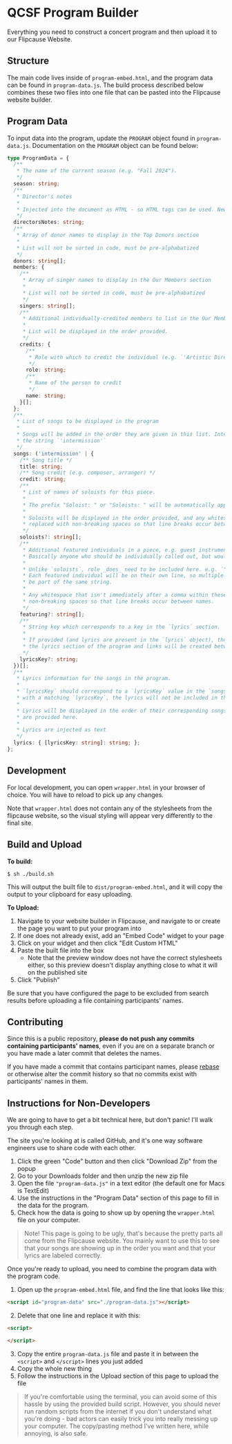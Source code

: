 # QCSF Program Builder

Everything you need to construct a concert program and then upload it to our Flipcause Website.

## Structure

The main code lives inside of `program-embed.html`, and the program data can be found in `program-data.js`. The build process described below combines these two files into one file that can be pasted into the Flipcause website builder.

## Program Data

To input data into the program, update the `PROGRAM` object found in `program-data.js`. Documentation on the `PROGRAM` object can be found below:

```typescript
type ProgramData = {
  /**
   * The name of the current season (e.g. "Fall 2024").
   */
  season: string;
  /**
   * Director's notes
   *
   * Injected into the document as HTML - so HTML tags can be used. Newlines must be made with `<br/>`s etc.
   */
  directorsNotes: string;
  /**
   * Array of donor names to display in the Top Donors section
   *
   * List will not be sorted in code, must be pre-alphabatized
   */
  donors: string[];
  members: {
    /**
     * Array of singer names to display in the Our Members section
     *
     * List will not be sorted in code, must be pre-alphabatized
     */
    singers: string[];
    /**
     * Additional individually-credited members to list in the Our Members section, e.g. Artistic Director or Accompanist.
     *
     * List will be displayed in the order provided.
     */
    credits: {
      /**
       * Role with which to credit the individual (e.g. `'Artistic Director'`)
       */
      role: string;
      /**
       * Name of the person to credit
       */
      name: string;
    }[];
  };
  /**
   * List of songs to be displayed in the program
   *
   * Songs will be added in the order they are given in this list. Intermission is represented as
   * the string `'intermission'`
   */
  songs: ('intermission' | {
    /** Song title */
    title: string;
    /** Song credit (e.g. composer, arranger) */
    credit: string;
    /**
     * List of names of soloists for this piece.
     *
     * The prefix "Soloist: " or "Soloists: " will be automatically applied.
     *
     * Soloists will be displayed in the order provided, and any whitespace in their names will be
     * replaced with non-breaking spaces so that line breaks occur between names
     */
    soloists?: string[];
    /**
     * Additional featured individuals in a piece, e.g. guest instrumentalists.
     * Basically anyone who should be individually called out, but wouldn't be described as a "soloist".
     *
     * Unlike `soloists`, role _does_ need to be included here. e.g. `"Synth: Jay Doe"`
     * Each featured individual will be on their own line, so multiple people on the same part should
     * be part of the same string.
     *
     * Any whitespace that isn't immediately after a comma within these strings will be replaced with
     * non-breaking spaces so that line breaks occur between names.
     */
    featuring?: string[];
    /**
     * String key which corresponds to a key in the `lyrics` section.
     *
     * If provided (and lyrics are present in the `lyrics` object), those lyrics will be displayed in
     * the lyrics section of the program and links will be created between the two.
     */
    lyricsKey?: string;
  })[];
  /**
   * Lyrics information for the songs in the program.
   *
   * `lyricsKey` should correspond to a `lyricsKey` value in the `songs` object. If there is no song
   * with a matching `lyricsKey`, the lyrics will not be included in the program.
   *
   * Lyrics will be displayed in the order of their corresponding songs, not in the order that they
   * are provided here.
   *
   * Lyrics are injected as text
   */
  lyrics: { [lyricsKey: string]: string; };
};
```


## Development

For local development, you can open `wrapper.html` in your browser of choice. You will have to reload to pick up any changes.

Note that `wrapper.html` does not contain any of the stylesheets from the flipcause website, so the visual styling will appear very differently to the final site.

## Build and Upload

**To build:**
```
$ sh ./build.sh
```

This will output the built file to `dist/program-embed.html`, and it will copy the output to your clipboard for easy uploading.

**To Upload:**
1. Navigate to your website builder in Flipcause, and navigate to or create the page you want to put your program into
2. If one does not already exist, add an "Embed Code" widget to your page
3. Click on your widget and then click "Edit Custom HTML"
4. Paste the built file into the box
    - Note that the preview window does not have the correct stylesheets either, so this preview doesn't display anything close to what it will on the published site
5. Click "Publish"

Be sure that you have configured the page to be excluded from search results before uploading a file containing participants' names.

## Contributing
Since this is a public repository, **please do not push any commits containing participants' names**, even if you are on a separate branch or you have made a later commit that deletes the names.

If you have made a commit that contains participant names, please [rebase](https://git-scm.com/book/en/v2/Git-Branching-Rebasing) or otherwise alter the commit history so that no commits exist with participants' names in them.

## Instructions for Non-Developers
We are going to have to get a bit technical here, but don't panic! I'll walk you through each step.

The site you're looking at is called GitHub, and it's one way software engineers use to share code with each other.

1. Click the green "Code" button and then click "Download Zip" from the popup
2. Go to your Downloads folder and then unzip the new zip file
3. Open the file `"program-data.js"` in a text editor (the default one for Macs is TextEdit)
4. Use the instructions in the "Program Data" section of this page to fill in the data for the program.
5. Check how the data is going to show up by opening the `wrapper.html` file on your computer.
> Note! This page is going to be ugly, that's because the pretty parts all come from the Flipcause website. You mainly want to use this to see that your songs are showing up in the order you want and that your lyrics are labeled correctly.

Once you're ready to upload, you need to combine the program data with the program code.

1. Open up the `program-embed.html` file, and find the line that looks like this:
```html
<script id="program-data" src="./program-data.js"></script>
```
2. Delete that one line and replace it with this:
```html
<script>

</script>
```
3. Copy the entire `program-data.js` file and paste it in between the `<script>` and `</script>` lines you just added
4. Copy the whole new thing
5. Follow the instructions in the Upload section of this page to upload the file

> If you're comfortable using the terminal, you can avoid some of this hassle by using the provided build script. However, you should never run random scripts from the internet if you don't understand what you're doing - bad actors can easily trick you into really messing up your computer. The copy/pasting method I've written here, while annoying, is also safe.
